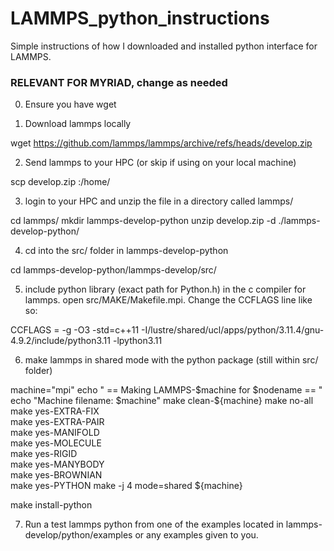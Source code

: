 # LAMMPS_python_instructions
Simple instructions of how I downloaded and installed python interface for LAMMPS.

### RELEVANT FOR MYRIAD, change as needed

0. Ensure you have wget

1. Download lammps locally

wget https://github.com/lammps/lammps/archive/refs/heads/develop.zip

2. Send lammps to your HPC (or skip if using on your local machine)

scp develop.zip <hpc-address>:/home/<username>

3. login to your HPC and unzip the file in a directory called lammps/

cd lammps/
mkdir lammps-develop-python
unzip develop.zip -d ./lammps-develop-python/

4. cd into the src/ folder in lammps-develop-python

cd lammps-develop-python/lammps-develop/src/

5. include python library (exact path for Python.h) in the c compiler for lammps. open src/MAKE/Makefile.mpi. Change the CCFLAGS line like so: 

CCFLAGS =       -g -O3 -std=c++11 -I/lustre/shared/ucl/apps/python/3.11.4/gnu-4.9.2/include/python3.11 -lpython3.11

6. make lammps in shared mode with the python package (still within src/ folder)

machine="mpi" 
echo " == Making LAMMPS-$machine for $nodename == "                                                                                                                                                                
echo "Machine filename: $machine"                                                                                                                                                                                  
make clean-${machine} 
make no-all                                                                                                                                                                                                        
make yes-EXTRA-FIX                                                                                                                                                                                                 
make yes-EXTRA-PAIR                                                                                                                                                                                                
make yes-MANIFOLD                                                                                                                                                                                                  
make yes-MOLECULE                                                                                                                                                                                                  
make yes-RIGID                                                                                                                                                                                                     
make yes-MANYBODY                                                                                                                                                                                                  
make yes-BROWNIAN                                                                                                                                                                                                  
make yes-PYTHON
make -j 4 mode=shared ${machine}                                                   
                                                                                                                                             
make install-python

7. Run a test lammps python from one of the examples located in lammps-develop/python/examples or any examples given to you.
